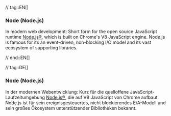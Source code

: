 // tag::EN[]
### Node (Node.js)

In modern web development: Short form for the open source
JavaScript runtime [Node.js®](https://nodejs.org/en/), which is built on Chrome's V8 JavaScript engine. Node.js is famous for its an event-driven, non-blocking I/O model and its vast ecosystem of
supporting libraries.


// end::EN[]

// tag::DE[]
### Node (Node.js)

In der modernen Webentwicklung: Kurz für die quelloffene
JavaScript-Laufzeitumgebung
[Node.js®](https://nodejs.org/en/), die auf V8
JavaScript von Chrome aufbaut. Node.js ist für sein
ereignisgesteuertes, nicht blockierendes E/A-Modell und sein großes
Ökosystem unterstützender Bibliotheken bekannt.

